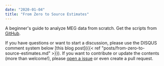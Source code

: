 ```yaml
---
date: "2020-01-04"
title: "From Zero to Source Estimates"
---
```


A beginner's guide to analyze MEG data from scratch. Get the scripts from [GitHub](https://github.com/yh-luo/from-zero-to-source-estimates).

If you have questions or want to start a discussion, please use the DISQUS comment system below [this blog post]({{< ref "posts/from-zero-to-source-estimates.md" >}}). If you want to contribute or update the contents (more than welcome!), please [open a issue](https://github.com/yh-luo/from-zero-to-source-estimates/issues) or even create a pull request.